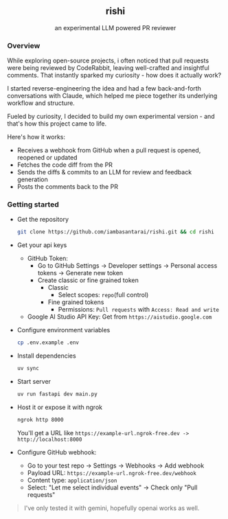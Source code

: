<h2 align="center">rishi</h2>
<p align="center">an experimental LLM powered PR reviewer</p>

### Overview

While exploring open-source projects, i often noticed that pull requests were being reviewed by CodeRabbit, leaving well-crafted and insightful comments.
That instantly sparked my curiosity - how does it actually work?

I started reverse-engineering the idea and had a few back-and-forth conversations with Claude, which helped me piece together its underlying workflow and structure.

Fueled by curiosity, I decided to build my own experimental version - and that's how this project came to life.

Here's how it works:
- Receives a webhook from GitHub when a pull request is opened, reopened or updated
- Fetches the code diff from the PR
- Sends the diffs & commits to an LLM for review and feedback generation
- Posts the comments back to the PR

### Getting started

- Get the repository
    ```sh
    git clone https://github.com/iambasantarai/rishi.git && cd rishi
    ```

- Get your api keys
    - GitHub Token: 
        - Go to GitHub Settings → Developer settings → Personal access tokens → Generate new token
        - Create classic or fine grained token
            - Classic
                - Select scopes: `repo`(full control)
            - Fine grained tokens
                - Permissions: `Pull requests` with `Access: Read and write`
    - Google AI Studio API Key: Get from `https://aistudio.google.com`

- Configure environment variables
    ```sh
    cp .env.example .env
    ```

- Install dependencies
    ```sh
    uv sync
    ```

- Start server
    ```sh
    uv run fastapi dev main.py
    ```

- Host it or expose it with ngrok
    ```sh
    ngrok http 8000
    ```
    You'll get a URL like `https://example-url.ngrok-free.dev -> http://localhost:8000`

- Configure GitHub webhook:
    - Go to your test repo → Settings → Webhooks → Add webhook
    - Payload URL: `https://example-url.ngrok-free.dev/webhook`
    - Content type: `application/json`
    - Select: "Let me select individual events" → Check only "Pull requests"

> I've only tested it with gemini, hopefully openai works as well.
